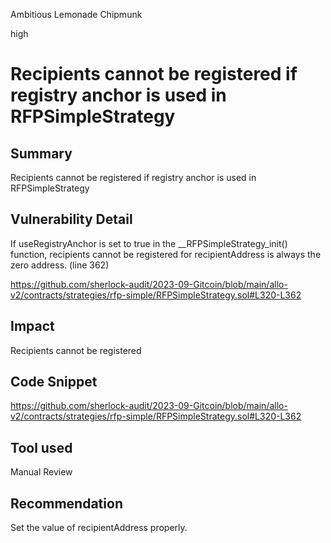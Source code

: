 Ambitious Lemonade Chipmunk

high

# Recipients cannot be registered if registry anchor is used in RFPSimpleStrategy
## Summary
Recipients cannot be registered if registry anchor is used in RFPSimpleStrategy

## Vulnerability Detail
If useRegistryAnchor is set to true in the __RFPSimpleStrategy_init() function,  recipients cannot be registered for recipientAddress is always the zero address. (line 362)

https://github.com/sherlock-audit/2023-09-Gitcoin/blob/main/allo-v2/contracts/strategies/rfp-simple/RFPSimpleStrategy.sol#L320-L362

## Impact
Recipients cannot be registered

## Code Snippet
https://github.com/sherlock-audit/2023-09-Gitcoin/blob/main/allo-v2/contracts/strategies/rfp-simple/RFPSimpleStrategy.sol#L320-L362

## Tool used

Manual Review

## Recommendation
Set the value of recipientAddress properly.
